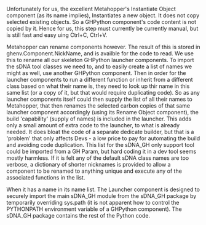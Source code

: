 Unfortunately for us, the excellent Metahopper's Instantiate Object component (as its name implies), Instantiates a new object. It does not copy selected existing objects. So a GHPython component's code content is not copied by it.  Hence for us, this step must currently be currently manual, but is still fast and easy uing Ctrl+C, Ctrl+V. 

Metahopper can rename components however.  The result of this is stored in ghenv.Component.NickName, and is availble for the code to read.  We use this to rename all our skeleton GHPython launcher components.  To import the sDNA tool classes we need to, and to easily create a list of names we might as well, use another GHPython component.  Then in order for the launcher components to run a different function or inherit from a different class based on what their name is, they need to look up thir name in this same list (or a copy of it, but that would require duplicating code).  So as any launcher components itself could then supply the list of all their names to Metahopper, that then renames the selected carbon copies of that same launcher component accordingly (using its Rename Object component), the build 'capability' (supply of names) is included in the launcher.  This adds only a small amount of extra code to the launcher, to what is already needed.  It does bloat the code of a separate dedicate builder, but that is a 'problem' that only affects Devs - a low price to pay for automating the build and avoiding code duplication.  This list for the sDNA_GH only support tool could be imported from a GH Param, but hard coding it in a dev tool seems mostly harmless.  If it is felt any of the default sDNA class names are too verbose, a dictionary of shorter nicknames is provided to allow a component to be renamed to anything unique and execute any of the associated functions in the list.  

When it has a name in its name list.  The Launcher component is designed to securely import the main sDNA_GH module from the sDNA_GH package by temporarily overriding sys.path (it is not apparent how to control the PYTHONPATH environment variable of a GHPython component).  The sDNA_GH package contains the rest of the Python code.

 <!-- TODO Ask Daniel Heumann if it's possible to alter a different variable of a GH Python component than its name, ideally via the same technique -->

<!-- Set data input and output variables to tree access?  sDNA can be an expensive operation for grasshopper.  If a series or sequence parameter is connected to a GHPython component input set to *Item Access* it will execute its contents once for each item in the series or sequence.  For a sDNA_GH launcher this could mean launchign sDNA e.g. 10 times consecutively, which can be expensive and time consuming (until memoisation is implemented, and possibly then even so) and is most likely not what most non-advanced users will intend -->